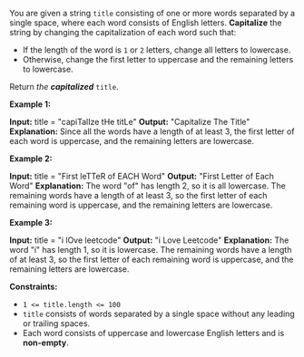 
You are given a string  `title`  consisting of one or more words separated by a single space, where each word consists of English letters.  **Capitalize**  the string by changing the capitalization of each word such that:

-   If the length of the word is  `1`  or  `2`  letters, change all letters to lowercase.
-   Otherwise, change the first letter to uppercase and the remaining letters to lowercase.

Return  _the  **capitalized**_ `title`.

**Example 1:**

**Input:** title = "capiTalIze tHe titLe"
**Output:** "Capitalize The Title"
**Explanation:**
Since all the words have a length of at least 3, the first letter of each word is uppercase, and the remaining letters are lowercase.

**Example 2:**

**Input:** title = "First leTTeR of EACH Word"
**Output:** "First Letter of Each Word"
**Explanation:**
The word "of" has length 2, so it is all lowercase.
The remaining words have a length of at least 3, so the first letter of each remaining word is uppercase, and the remaining letters are lowercase.

**Example 3:**

**Input:** title = "i lOve leetcode"
**Output:** "i Love Leetcode"
**Explanation:**
The word "i" has length 1, so it is lowercase.
The remaining words have a length of at least 3, so the first letter of each remaining word is uppercase, and the remaining letters are lowercase.

**Constraints:**

-   `1 <= title.length <= 100`
-   `title`  consists of words separated by a single space without any leading or trailing spaces.
-   Each word consists of uppercase and lowercase English letters and is  **non-empty**.